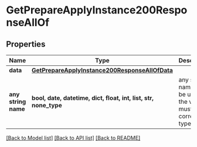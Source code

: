 # GetPrepareApplyInstance200ResponseAllOf


## Properties
Name | Type | Description | Notes
------------ | ------------- | ------------- | -------------
**data** | [**GetPrepareApplyInstance200ResponseAllOfData**](GetPrepareApplyInstance200ResponseAllOfData.md) |  | [optional] 
**any string name** | **bool, date, datetime, dict, float, int, list, str, none_type** | any string name can be used but the value must be the correct type | [optional]

[[Back to Model list]](../README.md#documentation-for-models) [[Back to API list]](../README.md#documentation-for-api-endpoints) [[Back to README]](../README.md)


